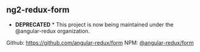 ## ng2-redux-form

* **DEPRECATED** * This project is now being maintained under the @angular-redux organization.

Github: https://github.com/angular-redux/form
NPM: [@angular-redux/form](https://www.npmjs.com/package/@angular-redux/form)
